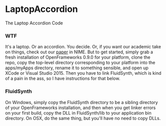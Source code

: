 LaptopAccordion
===============
The Laptop Accordion Code

### WTF
It's a laptop. Or an accordion. You decide. Or, if you want our academic take on
things, check out our [paper](http://www.gewang.com/publish/files/2016-nime-la.pdf)
in NIME. But to get started, simply grab a fresh installation of OpenFrameworks 0.9.0
for your platform, clone the repo, copy the top-level directory corresponding to your
platform into the apps/myApps directory, rename it to something sensible, and open
up XCode or Visual Studio 2015. Then you have to link FluidSynth, which is kind of
a pain in the ass, so I have instructions for that below.

### FluidSynth
On Windows, simply copy the FluidSynth directory to be a sibling directory
of your OpenFrameworks installation, and then when you get linker errors on your
first build, copy the DLL in FluidSynth/lib to your application bin directory. On
OSX, do the same thing, but you'll have no need to copy DLLs.
